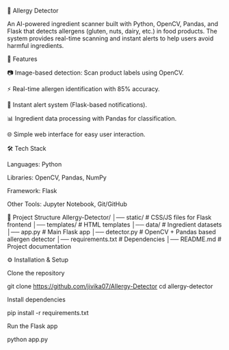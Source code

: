 📌 Allergy Detector

An AI-powered ingredient scanner built with Python, OpenCV, Pandas, and Flask that detects allergens (gluten, nuts, dairy, etc.) in food products. The system provides real-time scanning and instant alerts to help users avoid harmful ingredients.

🚀 Features

📷 Image-based detection: Scan product labels using OpenCV.

⚡ Real-time allergen identification with 85% accuracy.

🔔 Instant alert system (Flask-based notifications).

📊 Ingredient data processing with Pandas for classification.

🌐 Simple web interface for easy user interaction.

🛠️ Tech Stack

Languages: Python

Libraries: OpenCV, Pandas, NumPy

Framework: Flask

Other Tools: Jupyter Notebook, Git/GitHub

📂 Project Structure
Allergy-Detector/
│── static/            # CSS/JS files for Flask frontend
│── templates/         # HTML templates
│── data/              # Ingredient datasets
│── app.py             # Main Flask app
│── detector.py        # OpenCV + Pandas based allergen detector
│── requirements.txt   # Dependencies
│── README.md          # Project documentation

⚙️ Installation & Setup

Clone the repository

git clone https://github.com/jivika07/Allergy-Detector
cd allergy-detector


Install dependencies

pip install -r requirements.txt


Run the Flask app

python app.py
